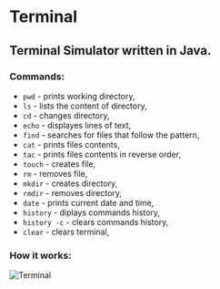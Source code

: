 # Terminal

## Terminal Simulator written in Java.

### Commands:

- ```pwd``` - prints working directory,
- ```ls``` - lists the content of directory,
- ```cd``` - changes directory,
- ```echo``` - displayes lines of text,
- ```find``` - searches for files that follow the pattern,
- ```cat``` - prints files contents,
- ```tac``` - prints files contents in reverse order,
- ```touch``` - creates file,
- ```rm``` - removes file,
- ```mkdir``` - creates directory,
- ```rmdir``` - removes directory,
- ```date``` - prints current date and time,
- ```history``` - diplays commands history,
- ```history -c``` - clears commands history,
- ```clear``` - clears terminal,

### How it works:

![Terminal](https://github.com/tukarp/Terminal/blob/main/Images/Screenshot.png)
